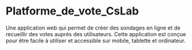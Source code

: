 # Platforme_de_vote_CsLab
Une application web qui permet de créer des sondages en ligne et de recueillir des votes auprès des utilisateurs. Cette application est conçue pour être facile à utiliser et accessible sur mobile, tablette et ordinateur.
